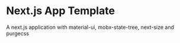 # Next.js App Template

A next.js application with material-ui, mobx-state-tree, next-size and purgecss
